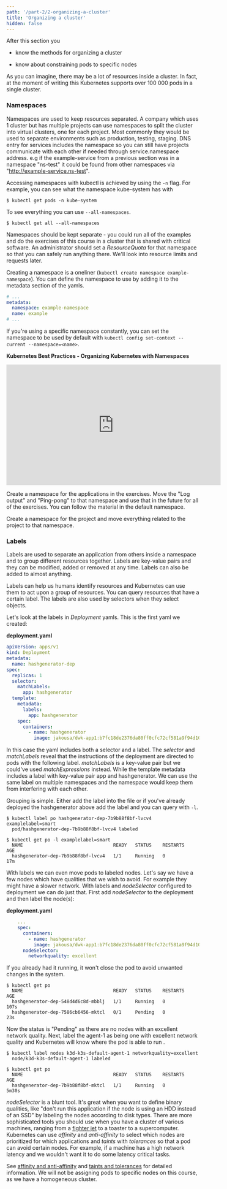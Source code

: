 ```yaml
---
path: '/part-2/2-organizing-a-cluster'
title: 'Organizing a cluster'
hidden: false
---
```


<text-box variant='learningObjectives' name='Learning Objectives'>

After this section you

- know the methods for organizing a cluster

- know about constraining pods to specific nodes

</text-box>

As you can imagine, there may be a lot of resources inside a cluster. In fact, at the moment of writing this Kubernetes supports over 100 000 pods in a single cluster.

### Namespaces ###

Namespaces are used to keep resources separated. A company which uses 1 cluster but has multiple projects can use namespaces to split the cluster into virtual clusters, one for each project. Most commonly they would be used to separate environments such as production, testing, staging. DNS entry for services includes the namespace so you can still have projects communicate with each other if needed through service.namespace address. e.g if the example-service from a previous section was in a namespace "ns-test" it could be found from other namespaces via "http://example-service.ns-test".

Accessing namespaces with kubectl is achieved by using the `-n` flag. For example, you can see what the namespace kube-system has with

```console
$ kubectl get pods -n kube-system
```

To see everything you can use `--all-namespaces`.

```console
$ kubectl get all --all-namespaces
```

Namespaces should be kept separate - you could run all of the examples and do the exercises of this course in a cluster that is shared with critical software. An administrator should set a *ResourceQuota* for that namespace so that you can safely run anything there. We'll look into resource limits and requests later.

Creating a namespace is a oneliner (`kubectl create namespace example-namespace`). You can define the namespace to use by adding it to the metadata section of the yamls.

```yaml
# ...
metadata:
  namespace: example-namespace
  name: example
# ...
```

If you're using a specific namespace constantly, you can set the namespace to be used by default with `kubectl config set-context --current --namespace=<name>`.

**Kubernetes Best Practices - Organizing Kubernetes with Namespaces**

<iframe width="560" height="315" src="https://www.youtube-nocookie.com/embed/xpnZX3if9Tc" frameborder="0" allow="accelerometer; encrypted-media; gyroscope; picture-in-picture" allowfullscreen></iframe>

<exercise name='Exercise 2.03: Keep them separated'>

  Create a namespace for the applications in the exercises. Move the "Log output" and "Ping-pong" to that namespace and use that in the future for all of the exercises. You can follow the material in the default namespace.

</exercise>

<exercise name='Exercise 2.04: Project v1.1'>

  Create a namespace for the project and move everything related to the project to that namespace.

</exercise>

### Labels ###

Labels are used to separate an application from others inside a namespace and to group different resources together. Labels are key-value pairs and they can be modified, added or removed at any time. Labels can also be added to almost anything.

Labels can help us humans identify resources and Kubernetes can use them to act upon a group of resources. You can query resources that have a certain label. The labels are also used by selectors when they select objects.

Let's look at the labels in *Deployment* yamls. This is the first yaml we created:

**deployment.yaml**

```yaml
apiVersion: apps/v1
kind: Deployment
metadata:
  name: hashgenerator-dep
spec:
  replicas: 1
  selector:
    matchLabels:
      app: hashgenerator
  template:
    metadata:
      labels:
        app: hashgenerator
    spec:
      containers:
        - name: hashgenerator
          image: jakousa/dwk-app1:b7fc18de2376da80ff0cfc72cf581a9f94d10e64
```

In this case the yaml includes both a selector and a label. The _selector_ and _matchLabels_ reveal that the instructions of the deployment are directed to pods with the following label. _matchLabels_ is a key-value pair but we could've used _matchExpressions_ instead. While the template metadata includes a label with key-value pair app and hashgenerator. We can use the same label on multiple namespaces and the namespace would keep them from interfering with each other.

Grouping is simple. Either add the label into the file or if you've already deployed the hashgenerator above add the label and you can query with `-l`.

```console
$ kubectl label po hashgenerator-dep-7b9b88f8bf-lvcv4 examplelabel=smart
  pod/hashgenerator-dep-7b9b88f8bf-lvcv4 labeled

$ kubectl get po -l examplelabel=smart
  NAME                                 READY   STATUS    RESTARTS   AGE
  hashgenerator-dep-7b9b88f8bf-lvcv4   1/1     Running   0          17m
```

With labels we can even move pods to labeled nodes. Let's say we have a few nodes which have qualities that we wish to avoid. For example they might have a slower network. With labels and _nodeSelector_ configured to deployment we can do just that. First add _nodeSelector_ to the deployment and then label the node(s):

**deployment.yaml**

```yaml
    ...
    spec:
      containers:
        - name: hashgenerator
          image: jakousa/dwk-app1:b7fc18de2376da80ff0cfc72cf581a9f94d10e64
      nodeSelector:
        networkquality: excellent
```

If you already had it running, it won't close the pod to avoid unwanted changes in the system.

```console
$ kubectl get po
  NAME                                 READY   STATUS    RESTARTS   AGE
  hashgenerator-dep-548d4d6c8d-mbblj   1/1     Running   0          107s
  hashgenerator-dep-7586cb6456-mktcl   0/1     Pending   0          23s
```

Now the status is "Pending" as there are no nodes with an excellent network quality. Next, label the agent-1 as being one with excellent network quality and Kubernetes will know where the pod is able to run .

```
$ kubectl label nodes k3d-k3s-default-agent-1 networkquality=excellent
  node/k3d-k3s-default-agent-1 labeled

$ kubectl get po
  NAME                                 READY   STATUS    RESTARTS   AGE
  hashgenerator-dep-7b9b88f8bf-mktcl   1/1     Running   0          5m30s
```

_nodeSelector_ is a blunt tool. It's great when you want to define binary qualities, like "don't run this application if the node is using an HDD instead of an SSD" by labeling the nodes according to disk types. There are more sophisticated tools you should use when you have a cluster of various machines, ranging from a [fighter jet](https://www.route-fifty.com/infrastructure/2020/01/why-the-air-force-put-kubernetes-in-an-f-16/284772/) to a toaster to a supercomputer. Kubernetes can use _affinity_ and _anti-affinity_ to select which nodes are prioritized for which applications and _taints_ with _tolerances_ so that a pod can avoid certain nodes. For example, if a machine has a high network latency and we wouldn't want it to do some latency critical tasks.

See [affinity and anti-affinity](https://kubernetes.io/docs/concepts/scheduling-eviction/assign-pod-node/#affinity-and-anti-affinity) and [taints and tolerances](https://kubernetes.io/docs/concepts/scheduling-eviction/taint-and-toleration/) for detailed information. We will not be assigning pods to specific nodes on this course, as we have a homogeneous cluster.

<quiz id="7dff6967-da9e-492c-8c5a-fab605868215"></quiz>
